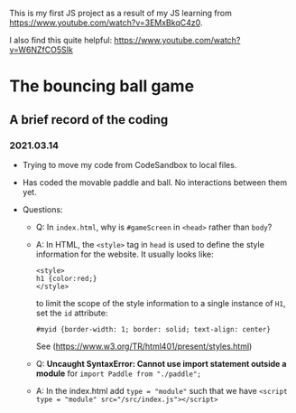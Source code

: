 This is my first JS project as a result of my JS learning from https://www.youtube.com/watch?v=3EMxBkqC4z0.

I also find this quite helpful: https://www.youtube.com/watch?v=W6NZfCO5SIk

# The bouncing ball game

## A brief record of the coding
### 2021.03.14
- Trying to move my code from CodeSandbox to local files.

- Has coded the movable paddle and ball. No interactions between them yet.

- Questions: 
  - Q: In `index.html`, why is `#gameScreen` in `<head>` rather than `body`?
  - A: In HTML, the `<style>` tag in `head` is used to define the style information for the website. It usually looks like:
    ```
    <style>
    h1 {color:red;}
    </style>
    ``` 
    to limit the scope of the style information to a single instance of `H1`, set the `id` attribute:
    ```
    #myid {border-width: 1; border: solid; text-align: center}
    ```
    See (https://www.w3.org/TR/html401/present/styles.html)

  - Q: **Uncaught SyntaxError: Cannot use import statement outside a module** for `import Paddle from "./paddle";`
  - A: In the index.html add `type = "module"` such that we have `<script type = "module" src="/src/index.js"></script>`

